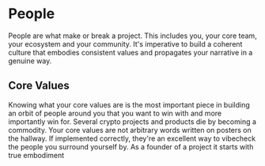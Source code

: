 # People

People are what make or break a project. This includes you, your core team, your ecosystem and your community. It's imperative to build a coherent culture that embodies consistent values and propagates your narrative in a genuine way.

## Core Values

Knowing what your core values are is the most important piece in building an orbit of people around you that you want to win with and more importantly win for. Several crypto projects and products die by becoming a commodity. Your core values are not arbitrary words written on posters on the hallway. If implemented correctly, they're an excellent way to vibecheck the people you surround yourself by. As a founder of a project it starts with true embodiment 
